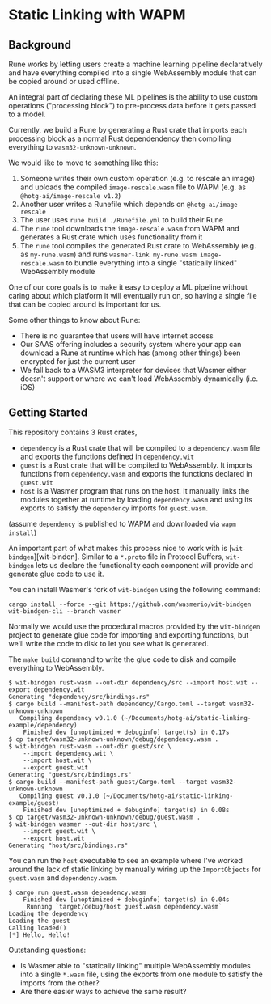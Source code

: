 # Static Linking with WAPM

## Background

Rune works by letting users create a machine learning pipeline declaratively and
have everything compiled into a single WebAssembly module that can be copied
around or used offline.

An integral part of declaring these ML pipelines is the ability to use custom
operations ("processing block") to pre-process data before it gets passed to a model.

Currently, we build a Rune by generating a Rust crate that imports each
processing block as a normal Rust dependendency then compiling everything to
`wasm32-unknown-unknown`.

We would like to move to something like this:

1. Someone writes their own custom operation (e.g. to rescale an image) and
   uploads the compiled `image-rescale.wasm` file to WAPM (e.g. as
   `@hotg-ai/image-rescale v1.2`)
2. Another user writes a Runefile which depends on `@hotg-ai/image-rescale`
3. The user uses `rune build ./Runefile.yml` to build their Rune
4. The `rune` tool downloads the `image-rescale.wasm` from WAPM and generates a
   Rust crate which uses functionality from it
5. The `rune` tool compiles the generated Rust crate to WebAssembly (e.g. as
   `my-rune.wasm`) and runs `wasmer-link my-rune.wasm image-rescale.wasm` to
   bundle everything into a single "statically linked" WebAssembly module

One of our core goals is to make it easy to deploy a ML pipeline without caring
about which platform it will eventually run on, so having a single file that can
be copied around is important for us.

Some other things to know about Rune:

- There is no guarantee that users will have internet access
- Our SAAS offering includes a security system where your app can download a
  Rune at runtime which has (among other things) been encrypted for just the
  current user
- We fall back to a WASM3 interpreter for devices that Wasmer either doesn't
  support or where we can't load WebAssembly dynamically (i.e. iOS)

## Getting Started

This repository contains 3 Rust crates,

- `dependency` is a Rust crate that will be compiled to a `dependency.wasm` file
  and exports the functions defined in `dependency.wit`
- `guest` is a Rust crate that will be compiled to WebAssembly. It imports
  functions from `dependency.wasm` and exports the functions declared in
  `guest.wit`
- `host` is a Wasmer program that runs on the host. It manually links the
  modules together at runtime by loading `dependency.wasm` and using its exports
  to satisfy the `dependency` imports for `guest.wasm`.

(assume `dependency` is published to WAPM and downloaded via `wapm install`)

An important part of what makes this process nice to work with is
[`wit-bindgen`][wit-binden]. Similar to a `*.proto` file in Protocol Buffers,
`wit-bindgen` lets us declare the functionality each component will provide and
generate glue code to use it.

You can install Wasmer's fork of `wit-bindgen` using the following command:

```console
cargo install --force --git https://github.com/wasmerio/wit-bindgen wit-bindgen-cli --branch wasmer
```

Normally we would use the procedural macros provided by the `wit-bindgen`
project to generate glue code for importing and exporting functions, but we'll
write the code to disk to let you see what is generated.

The `make build` command to write the glue code to disk and compile everything
to WebAssembly.

```console
$ wit-bindgen rust-wasm --out-dir dependency/src --import host.wit --export dependency.wit
Generating "dependency/src/bindings.rs"
$ cargo build --manifest-path dependency/Cargo.toml --target wasm32-unknown-unknown
   Compiling dependency v0.1.0 (~/Documents/hotg-ai/static-linking-example/dependency)
    Finished dev [unoptimized + debuginfo] target(s) in 0.17s
$ cp target/wasm32-unknown-unknown/debug/dependency.wasm .
$ wit-bindgen rust-wasm --out-dir guest/src \
	--import dependency.wit \
	--import host.wit \
	--export guest.wit
Generating "guest/src/bindings.rs"
$ cargo build --manifest-path guest/Cargo.toml --target wasm32-unknown-unknown
   Compiling guest v0.1.0 (~/Documents/hotg-ai/static-linking-example/guest)
    Finished dev [unoptimized + debuginfo] target(s) in 0.08s
$ cp target/wasm32-unknown-unknown/debug/guest.wasm .
$ wit-bindgen wasmer --out-dir host/src \
	--import guest.wit \
	--export host.wit
Generating "host/src/bindings.rs"
```

You can run the `host` executable to see an example where I've worked around the
lack of static linking by manually wiring up the `ImportObjects` for
`guest.wasm` and `dependency.wasm`.

```console
$ cargo run guest.wasm dependency.wasm
    Finished dev [unoptimized + debuginfo] target(s) in 0.04s
     Running `target/debug/host guest.wasm dependency.wasm`
Loading the dependency
Loading the guest
Calling loaded()
[*] Hello, Hello!
```

Outstanding questions:

- Is Wasmer able to "statically linking" multiple WebAssembly modules into a
  single `*.wasm` file, using the exports from one module to satisfy the
  imports from the other?
- Are there easier ways to achieve the same result?

[wit-bindgen]: https://github.com/bytecodealliance/wit-bindgen/
